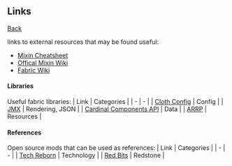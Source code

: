 ## Links
[Back](/README.md)

links to external resources that may be found useful:
* [Mixin Cheatsheet](https://github.com/2xsaiko/mixin-cheatsheet/blob/master/README.md)
* [Offical Mixin Wiki](https://github.com/SpongePowered/Mixin/wiki)
* [Fabric Wiki](https://fabricmc.net/wiki)

#### Libraries
Useful fabric libraries:
| Link | Categories |
| - | - |
| [Cloth Config](https://github.com/shedaniel/cloth-config) | Config |
| [JMX](https://github.com/grondag/json-model-extensions) | Rendering, JSON |
| [Cardinal Components API](https://github.com/OnyxStudios/Cardinal-Components-API) | Data |
| [ARRP](https://github.com/Devan-Kerman/ARRP) | Resources |

#### References
Open source mods that can be used as references:
| Link | Categories |
| - | - |
| [Tech Reborn](https://github.com/TechReborn/TechReborn) | Technology |
| [Red Bits](https://github.com/magistermaks/mod-redbits) | Redstone |
